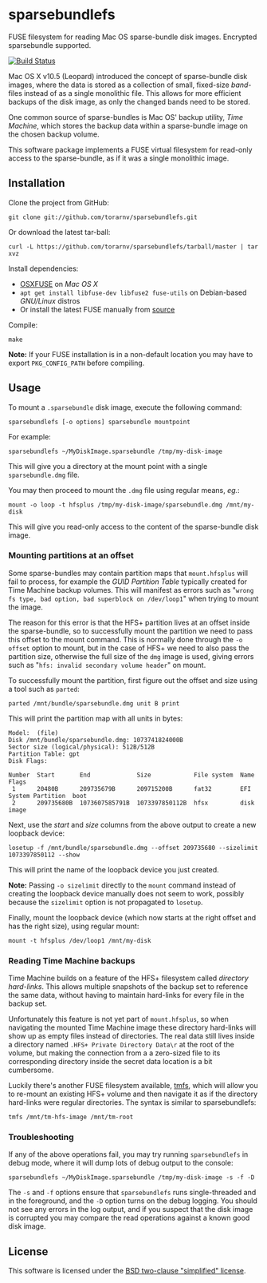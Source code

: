 sparsebundlefs
================

FUSE filesystem for reading Mac OS sparse-bundle disk images. Encrypted sparsebundle supported.

[![Build Status][buildstatus]][travisci]

Mac OS X v10.5 (Leopard) introduced the concept of sparse-bundle disk images, where the data is
stored as a collection of small, fixed-size *band*-files instead of as a single monolithic file. This
allows for more efficient backups of the disk image, as only the changed bands need to be
stored.

One common source of sparse-bundles is Mac OS' backup utility, *Time Machine*, which stores
the backup data within a sparse-bundle image on the chosen backup volume.

This software package implements a FUSE virtual filesystem for read-only access to the sparse-bundle, as if it was a single monolithic image.

Installation
------------

Clone the project from GitHub:

    git clone git://github.com/torarnv/sparsebundlefs.git

Or download the latest tar-ball:

    curl -L https://github.com/torarnv/sparsebundlefs/tarball/master | tar xvz

Install dependencies:

  - [OSXFUSE][osxfuse] on *Mac OS X*
  - `apt get install libfuse-dev libfuse2 fuse-utils` on Debian-based *GNU/Linux* distros
  - Or install the latest FUSE manually from [source][fuse]

Compile:

    make

**Note:** If your FUSE installation is in a non-default location you may have to
export `PKG_CONFIG_PATH` before compiling.

Usage
-----

To mount a `.sparsebundle` disk image, execute the following command:

    sparsebundlefs [-o options] sparsebundle mountpoint

For example:

    sparsebundlefs ~/MyDiskImage.sparsebundle /tmp/my-disk-image

This will give you a directory at the mount point with a single `sparsebundle.dmg` file.

You may then proceed to mount the `.dmg` file using regular means, *eg.*:

    mount -o loop -t hfsplus /tmp/my-disk-image/sparsebundle.dmg /mnt/my-disk

This will give you read-only access to the content of the sparse-bundle disk image.


### Mounting partitions at an offset

Some sparse-bundles may contain partition maps that `mount.hfsplus` will fail to process, for example the *GUID Partition Table* typically created for Time Machine backup volumes. This will manifest as errors such as "`wrong fs type, bad option, bad superblock on /dev/loop1`" when trying to mount the image.

The reason for this error is that the HFS+ partition lives at an offset inside the sparse-bundle, so to successfully mount the partition we need to pass this offset to the mount command. This is normally done through the `-o offset` option to mount, but in the case of HFS+ we need to also pass the partition size, otherwise the full size of the `dmg` image is used, giving errors such as "`hfs: invalid secondary volume header`" on mount.

To successfully mount the partition, first figure out the offset and size using a tool such as `parted`:

    parted /mnt/bundle/sparsebundle.dmg unit B print

This will print the partition map with all units in bytes:

```
Model:  (file)
Disk /mnt/bundle/sparsebundle.dmg: 1073741824000B
Sector size (logical/physical): 512B/512B
Partition Table: gpt
Disk Flags:

Number  Start       End             Size            File system  Name                  Flags
 1      20480B      209735679B      209715200B      fat32        EFI System Partition  boot
 2      209735680B  1073607585791B  1073397850112B  hfsx         disk image
 ```

Next, use the *start* and *size* columns from the above output to create a new loopback device:

    losetup -f /mnt/bundle/sparsebundle.dmg --offset 209735680 --sizelimit 1073397850112 --show

This will print the name of the loopback device you just created.

**Note:** Passing `-o sizelimit` directly to the `mount` command instead of creating the loopback device manually does not seem to work, possibly because the `sizelimit` option is not propagated to `losetup`.

Finally, mount the loopback device (which now starts at the right offset and has the right size), using regular mount:

    mount -t hfsplus /dev/loop1 /mnt/my-disk


### Reading Time Machine backups

Time Machine builds on a feature of the HFS+ filesystem called *directory hard-links*. This allows multiple snapshots of the backup set to reference the same data, without having to maintain hard-links for every file in the backup set.

Unfortunately this feature is not yet part of `mount.hfsplus`, so when navigating the mounted Time Machine image these directory hard-links will show up as empty files instead of directories. The real data still lives inside a directory named `.HFS+ Private Directory Data\r` at the root of the volume, but making the connection from a a zero-sized file to its corresponding directory inside the secret data location is a bit cumbersome.

Luckily there's another FUSE filesystem available, [tmfs][tmfs], which will allow you to re-mount an existing HFS+ volume and then navigate it as if the directory hard-links were regular directories. The syntax is similar to sparsebundlefs:

    tmfs /mnt/tm-hfs-image /mnt/tm-root

### Troubleshooting

If any of the above operations fail, you may try running `sparsebundlefs` in debug mode, where it will dump lots of debug output to the console:

    sparsebundlefs ~/MyDiskImage.sparsebundle /tmp/my-disk-image -s -f -D

The `-s` and `-f` options ensure that `sparsebundlefs` runs single-threaded and in the foreground, and the `-D` option turns on the debug logging. You should not see any errors in the log output, and if you suspect that the disk image is corrupted you may compare the read operations against a known good disk image.


License
-------

This software is licensed under the [BSD two-clause "simplified" license][bsd].



[buildstatus]: https://secure.travis-ci.org/torarnv/sparsebundlefs.png?branch=master
[travisci]: https://travis-ci.org/torarnv/sparsebundlefs
[osxfuse]: http://osxfuse.github.com/ "Fuse for OSX"
[fuse]: http://fuse.sourceforge.net/ "FUSE"
[bsd]: http://opensource.org/licenses/BSD-2-Clause "BSD two-clause license"
[tmfs]: https://github.com/abique/tmfs "Time Machine File System"
